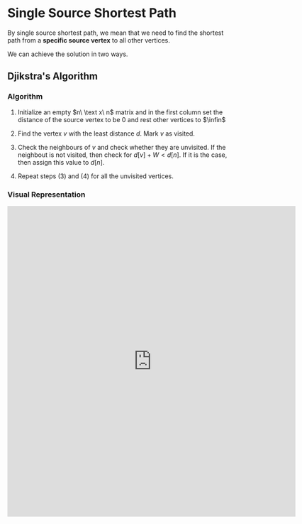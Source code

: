 # Single Source Shortest Path

By single source shortest path, we mean that we need to find the shortest path from a **specific source vertex** to all other vertices.

We can achieve the solution in two ways.

## Djikstra's Algorithm
### Algorithm
1. Initialize an empty $n\ \text x\ n$ matrix and in the first column set the distance  of the source vertex to be $0$ and rest other vertices to $\infin$

2. Find the vertex $v$ with the least distance $d.$ Mark $v$ as visited.

3. Check the neighbours of $v$ and check whether they are unvisited. If the neighbout is not visited, then check for $d[v]+W<d[n].$ If it is the case, then assign this value to $d[n].$ 

4. Repeat steps (3) and (4) for all the unvisited vertices.

### Visual Representation
<iframe src="https://visualgo.net/en/sssp" frameborder="0" height="700px" width="650px" allowfullscreen="true"> </iframe>